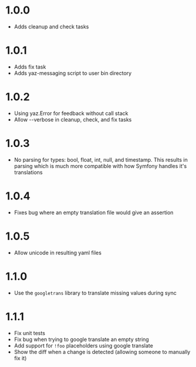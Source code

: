 # 1.0.0
- Adds cleanup and check tasks

# 1.0.1
- Adds fix task
- Adds yaz-messaging script to user bin directory

# 1.0.2
- Using yaz.Error for feedback without call stack
- Allow --verbose in cleanup, check, and fix tasks

# 1.0.3
- No parsing for types: bool, float, int, null, and timestamp.  This
  results in parsing which is much more compatible with how Symfony
  handles it's translations

# 1.0.4
- Fixes bug where an empty translation file would give an assertion

# 1.0.5
- Allow unicode in resulting yaml files

# 1.1.0
- Use the `googletrans` library to translate missing values during sync

# 1.1.1
- Fix unit tests
- Fix bug when trying to google translate an empty string
- Add support for `!foo` placeholders using google translate
- Show the diff when a change is detected (allowing someone to manually fix it)